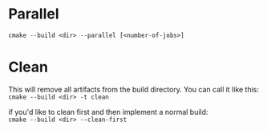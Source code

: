 # Parallel
`cmake --build <dir> --parallel [<number-of-jobs>]`

# Clean
This will remove all artifacts from the build directory. You can call it like this:  
`cmake --build <dir> -t clean`

if you'd like to clean first and then implement a normal build:  
`cmake --build <dir> --clean-first`
